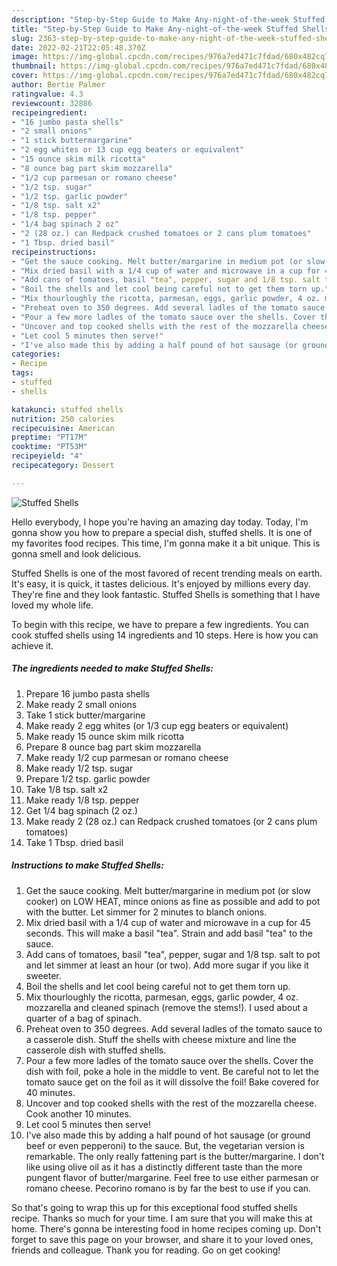 ```yaml
---
description: "Step-by-Step Guide to Make Any-night-of-the-week Stuffed Shells"
title: "Step-by-Step Guide to Make Any-night-of-the-week Stuffed Shells"
slug: 2363-step-by-step-guide-to-make-any-night-of-the-week-stuffed-shells
date: 2022-02-21T22:05:48.370Z
image: https://img-global.cpcdn.com/recipes/976a7ed471c7fdad/680x482cq70/stuffed-shells-recipe-main-photo.jpg
thumbnail: https://img-global.cpcdn.com/recipes/976a7ed471c7fdad/680x482cq70/stuffed-shells-recipe-main-photo.jpg
cover: https://img-global.cpcdn.com/recipes/976a7ed471c7fdad/680x482cq70/stuffed-shells-recipe-main-photo.jpg
author: Bertie Palmer
ratingvalue: 4.3
reviewcount: 32886
recipeingredient:
- "16 jumbo pasta shells"
- "2 small onions"
- "1 stick buttermargarine"
- "2 egg whites or 13 cup egg beaters or equivalent"
- "15 ounce skim milk ricotta"
- "8 ounce bag part skim mozzarella"
- "1/2 cup parmesan or romano cheese"
- "1/2 tsp. sugar"
- "1/2 tsp. garlic powder"
- "1/8 tsp. salt x2"
- "1/8 tsp. pepper"
- "1/4 bag spinach 2 oz"
- "2 (28 oz.) can Redpack crushed tomatoes or 2 cans plum tomatoes"
- "1 Tbsp. dried basil"
recipeinstructions:
- "Get the sauce cooking. Melt butter/margarine in medium pot (or slow cooker) on LOW HEAT, mince onions as fine as possible and add to pot with the butter. Let simmer for 2 minutes to blanch onions."
- "Mix dried basil with a 1/4 cup of water and microwave in a cup for 45 seconds. This will make a basil "tea". Strain and add basil "tea" to the sauce."
- "Add cans of tomatoes, basil "tea", pepper, sugar and 1/8 tsp. salt to pot and let simmer at least an hour (or two). Add more sugar if you like it sweeter."
- "Boil the shells and let cool being careful not to get them torn up."
- "Mix thourloughly the ricotta, parmesan, eggs, garlic powder, 4 oz. mozzarella and cleaned spinach (remove the stems!). I used about a quarter of a bag of spinach."
- "Preheat oven to 350 degrees. Add several ladles of the tomato sauce to a casserole dish. Stuff the shells with cheese mixture and line the casserole dish with stuffed shells."
- "Pour a few more ladles of the tomato sauce over the shells. Cover the dish with foil, poke a hole in the middle to vent. Be careful not to let the tomato sauce get on the foil as it will dissolve the foil! Bake covered for 40 minutes."
- "Uncover and top cooked shells with the rest of the mozzarella cheese. Cook another 10 minutes."
- "Let cool 5 minutes then serve!"
- "I've also made this by adding a half pound of hot sausage (or ground beef or even pepperoni) to the sauce. But, the vegetarian version is remarkable. The only really fattening part is the butter/margarine. I don't like using olive oil as it has a distinctly different taste than the more pungent flavor of butter/margarine. Feel free to use either parmesan or romano cheese. Pecorino romano is by far the best to use if you can."
categories:
- Recipe
tags:
- stuffed
- shells

katakunci: stuffed shells 
nutrition: 250 calories
recipecuisine: American
preptime: "PT17M"
cooktime: "PT53M"
recipeyield: "4"
recipecategory: Dessert

---
```



![Stuffed Shells](https://img-global.cpcdn.com/recipes/976a7ed471c7fdad/680x482cq70/stuffed-shells-recipe-main-photo.jpg)

Hello everybody, I hope you're having an amazing day today. Today, I'm gonna show you how to prepare a special dish, stuffed shells. It is one of my favorites food recipes. This time, I'm gonna make it a bit unique. This is gonna smell and look delicious.

Stuffed Shells is one of the most favored of recent trending meals on earth. It's easy, it is quick, it tastes delicious. It's enjoyed by millions every day. They're fine and they look fantastic. Stuffed Shells is something that I have loved my whole life.




To begin with this recipe, we have to prepare a few ingredients. You can cook stuffed shells using 14 ingredients and 10 steps. Here is how you can achieve it.

<!--inarticleads1-->

##### The ingredients needed to make Stuffed Shells:

1. Prepare 16 jumbo pasta shells
1. Make ready 2 small onions
1. Take 1 stick butter/margarine
1. Make ready 2 egg whites (or 1/3 cup egg beaters or equivalent)
1. Make ready 15 ounce skim milk ricotta
1. Prepare 8 ounce bag part skim mozzarella
1. Make ready 1/2 cup parmesan or romano cheese
1. Make ready 1/2 tsp. sugar
1. Prepare 1/2 tsp. garlic powder
1. Take 1/8 tsp. salt x2
1. Make ready 1/8 tsp. pepper
1. Get 1/4 bag spinach (2 oz.)
1. Make ready 2 (28 oz.) can Redpack crushed tomatoes (or 2 cans plum tomatoes)
1. Take 1 Tbsp. dried basil




<!--inarticleads2-->

##### Instructions to make Stuffed Shells:

1. Get the sauce cooking. Melt butter/margarine in medium pot (or slow cooker) on LOW HEAT, mince onions as fine as possible and add to pot with the butter. Let simmer for 2 minutes to blanch onions.
1. Mix dried basil with a 1/4 cup of water and microwave in a cup for 45 seconds. This will make a basil "tea". Strain and add basil "tea" to the sauce.
1. Add cans of tomatoes, basil "tea", pepper, sugar and 1/8 tsp. salt to pot and let simmer at least an hour (or two). Add more sugar if you like it sweeter.
1. Boil the shells and let cool being careful not to get them torn up.
1. Mix thourloughly the ricotta, parmesan, eggs, garlic powder, 4 oz. mozzarella and cleaned spinach (remove the stems!). I used about a quarter of a bag of spinach.
1. Preheat oven to 350 degrees. Add several ladles of the tomato sauce to a casserole dish. Stuff the shells with cheese mixture and line the casserole dish with stuffed shells.
1. Pour a few more ladles of the tomato sauce over the shells. Cover the dish with foil, poke a hole in the middle to vent. Be careful not to let the tomato sauce get on the foil as it will dissolve the foil! Bake covered for 40 minutes.
1. Uncover and top cooked shells with the rest of the mozzarella cheese. Cook another 10 minutes.
1. Let cool 5 minutes then serve!
1. I've also made this by adding a half pound of hot sausage (or ground beef or even pepperoni) to the sauce. But, the vegetarian version is remarkable. The only really fattening part is the butter/margarine. I don't like using olive oil as it has a distinctly different taste than the more pungent flavor of butter/margarine. Feel free to use either parmesan or romano cheese. Pecorino romano is by far the best to use if you can.




So that's going to wrap this up for this exceptional food stuffed shells recipe. Thanks so much for your time. I am sure that you will make this at home. There's gonna be interesting food in home recipes coming up. Don't forget to save this page on your browser, and share it to your loved ones, friends and colleague. Thank you for reading. Go on get cooking!
